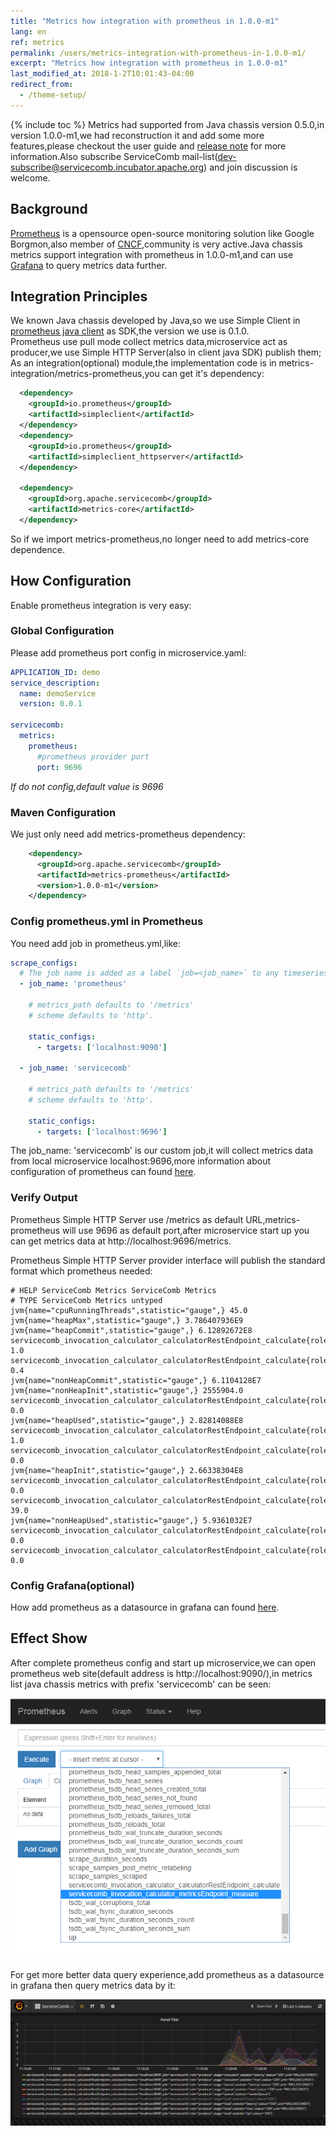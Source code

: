 ```yaml
---
title: "Metrics how integration with prometheus in 1.0.0-m1"
lang: en
ref: metrics
permalink: /users/metrics-integration-with-prometheus-in-1.0.0-m1/
excerpt: "Metrics how integration with prometheus in 1.0.0-m1"
last_modified_at: 2018-1-2T10:01:43-04:00
redirect_from:
  - /theme-setup/
---
```


{% include toc %}
Metrics had supported from Java chassis version 0.5.0,in version 1.0.0-m1,we had reconstruction it and add some more features,please checkout the user guide and [release note](https://github.com/apache/incubator-servicecomb-java-chassis/releases) for more information.Also subscribe ServiceComb mail-list(dev-subscribe@servicecomb.incubator.apache.org) and join discussion is welcome.

## Background
[Prometheus](http://www.prometheus.io/) is a opensource open-source monitoring solution like Google Borgmon,also member of [CNCF](https://www.cncf.io/),community is very active.Java chassis metrics support integration with prometheus in 1.0.0-m1,and can use [Grafana](https://grafana.com/) to query metrics data further.

## Integration Principles
We known Java chassis developed by Java,so we use Simple Client in  [prometheus java client](https://github.com/prometheus/client_java) as SDK,the version we use is 0.1.0.  
Prometheus use pull mode collect metrics data,microservice act as producer,we use Simple HTTP Server(also in client java SDK) publish them;  
As an integration(optional) module,the implementation code is in metrics-integration/metrics-prometheus,you can get it's dependency:  
```xml
  <dependency>
    <groupId>io.prometheus</groupId>
    <artifactId>simpleclient</artifactId>
  </dependency>
  <dependency>
    <groupId>io.prometheus</groupId>
    <artifactId>simpleclient_httpserver</artifactId>
  </dependency>

  <dependency>
    <groupId>org.apache.servicecomb</groupId>
    <artifactId>metrics-core</artifactId>
  </dependency>
```
So if we import metrics-prometheus,no longer need to add metrics-core dependence.

## How Configuration
Enable prometheus integration is very easy:
### Global Configuration
Please add prometheus port config in microservice.yaml:  
```yaml 
APPLICATION_ID: demo
service_description:
  name: demoService
  version: 0.0.1

servicecomb:
  metrics:
    prometheus:
      #prometheus provider port
      port: 9696
```
*If do not config,default value is 9696*
### Maven Configuration
We just only need add metrics-prometheus dependency:   
```xml
    <dependency>
      <groupId>org.apache.servicecomb</groupId>
      <artifactId>metrics-prometheus</artifactId>
      <version>1.0.0-m1</version>
    </dependency>
```
### Config prometheus.yml in Prometheus
You need add job in prometheus.yml,like:
```yaml 
scrape_configs:
  # The job name is added as a label `job=<job_name>` to any timeseries scraped from this config.
  - job_name: 'prometheus'

    # metrics_path defaults to '/metrics'
    # scheme defaults to 'http'.

    static_configs:
      - targets: ['localhost:9090']

  - job_name: 'servicecomb'

    # metrics_path defaults to '/metrics'
    # scheme defaults to 'http'.

    static_configs:
      - targets: ['localhost:9696']
```
The job_name: 'servicecomb' is our custom job,it will collect metrics data from local microservice localhost:9696,more information about configuration of prometheus can found [here](https://prometheus.io/docs/prometheus/latest/configuration/configuration/).  

### Verify Output
Prometheus Simple HTTP Server use /metrics as default URL,metrics-prometheus will use 9696 as default port,after microservice start up you can get metrics data at http://localhost:9696/metrics.
 
Prometheus Simple HTTP Server provider interface will publish the standard format which prometheus needed:
```text
# HELP ServiceComb Metrics ServiceComb Metrics
# TYPE ServiceComb Metrics untyped
jvm{name="cpuRunningThreads",statistic="gauge",} 45.0
jvm{name="heapMax",statistic="gauge",} 3.786407936E9
jvm{name="heapCommit",statistic="gauge",} 6.12892672E8
servicecomb_invocation_calculator_calculatorRestEndpoint_calculate{role="producer",stage="total",statistic="max",status="200",unit="MILLISECONDS",} 1.0
servicecomb_invocation_calculator_calculatorRestEndpoint_calculate{role="producer",stage="total",statistic="tps",status="200",} 0.4
jvm{name="nonHeapCommit",statistic="gauge",} 6.1104128E7
jvm{name="nonHeapInit",statistic="gauge",} 2555904.0
servicecomb_invocation_calculator_calculatorRestEndpoint_calculate{role="producer",stage="execution",statistic="max",status="200",unit="MILLISECONDS",} 0.0
jvm{name="heapUsed",statistic="gauge",} 2.82814088E8
servicecomb_invocation_calculator_calculatorRestEndpoint_calculate{role="producer",stage="total",statistic="latency",status="200",unit="MILLISECONDS",} 1.0
servicecomb_invocation_calculator_calculatorRestEndpoint_calculate{role="producer",stage="execution",statistic="latency",status="200",unit="MILLISECONDS",} 0.0
jvm{name="heapInit",statistic="gauge",} 2.66338304E8
servicecomb_invocation_calculator_calculatorRestEndpoint_calculate{role="producer",stage="queue",statistic="waitInQueue",} 0.0
servicecomb_invocation_calculator_calculatorRestEndpoint_calculate{role="producer",stage="total",statistic="count",status="200",} 39.0
jvm{name="nonHeapUsed",statistic="gauge",} 5.9361032E7
servicecomb_invocation_calculator_calculatorRestEndpoint_calculate{role="producer",stage="queue",statistic="latency",status="200",unit="MILLISECONDS",} 0.0
servicecomb_invocation_calculator_calculatorRestEndpoint_calculate{role="producer",stage="queue",statistic="max",status="200",unit="MILLISECONDS",} 0.0
```

### Config Grafana(optional)
How add prometheus as a datasource in grafana can found [here](https://prometheus.io/docs/visualization/grafana/).  
## Effect Show
After complete prometheus config and start up microservice,we can open prometheus web site(default address is http://localhost:9090/),in metrics list java chassis metrics with prefix 'servicecomb' can be seen:

![MetricsInPrometheus](/assets/images/MetricsInPrometheus.png)  

For get more better data query experience,add prometheus as a datasource in grafana then query metrics data by it:
  
![MetricsInGrafana](/assets/images/MetricsInGrafana.png)  